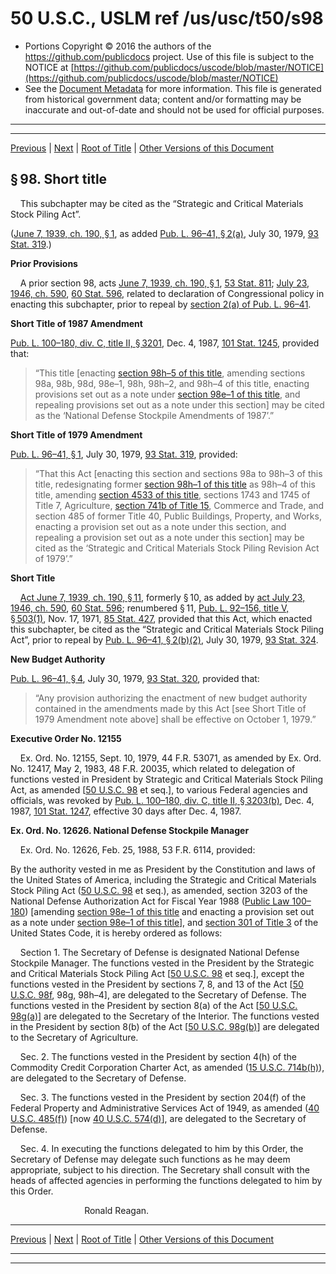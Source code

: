 ---
---

# 50 U.S.C., USLM ref /us/usc/t50/s98

* Portions Copyright © 2016 the authors of the https://github.com/publicdocs project.
  Use of this file is subject to the NOTICE at [https://github.com/publicdocs/uscode/blob/master/NOTICE](https://github.com/publicdocs/uscode/blob/master/NOTICE)
* See the [Document Metadata](././../../../../..//README.md) for more information.
  This file is generated from historical government data; content and/or formatting may be inaccurate and out-of-date and should not be used for official purposes.

----------
----------

[Previous](./../../../../..//us/usc/t50/ch5/schIII/m__us_usc_t50_ch5_schIII.md) | [Next](./../../../../..//us/usc/t50/ch5/schIII/m__us_usc_t50_s98a.md) | [Root of Title](./../../../../../) | [Other Versions of this Document](https://publicdocs.github.io/go/links?ns=uslm&ref=%2Fus%2Fusc%2Ft50%2Fs98)

## § 98. Short title

    This subchapter may be cited as the “Strategic and Critical Materials Stock Piling Act”.

([June 7, 1939, ch. 190, § 1][/us/act/1939-06-07/ch190/s1], as added [Pub. L. 96–41, § 2(a)][/us/pl/96/41/s2/a], July 30, 1979, [93 Stat. 319][/us/stat/93/319].)

 __Prior Provisions__ 

    A prior section 98, acts [June 7, 1939, ch. 190, § 1][/us/act/1939-06-07/ch190/s1], [53 Stat. 811][/us/stat/53/811]; [July 23, 1946, ch. 590][/us/act/1946-07-23/ch590], [60 Stat. 596][/us/stat/60/596], related to declaration of Congressional policy in enacting this subchapter, prior to repeal by [section 2(a) of Pub. L. 96–41][/us/pl/96/41/s2/a].

 __Short Title of 1987 Amendment__ 

[Pub. L. 100–180, div. C, title II, § 3201][/us/pl/100/180/s3201], Dec. 4, 1987, [101 Stat. 1245][/us/stat/101/1245], provided that: 

> “This title \[enacting [section 98h–5 of this title][/us/usc/t50/s98h–5], amending sections 98a, 98b, 98d, 98e–1, 98h, 98h–2, and 98h–4 of this title, enacting provisions set out as a note under [section 98e–1 of this title][/us/usc/t50/s98e–1], and repealing provisions set out as a note under this section\] may be cited as the ‘National Defense Stockpile Amendments of 1987’.”

 __Short Title of 1979 Amendment__ 

[Pub. L. 96–41, § 1][/us/pl/96/41/s1], July 30, 1979, [93 Stat. 319][/us/stat/93/319], provided: 

> “That this Act \[enacting this section and sections 98a to 98h–3 of this title, redesignating former [section 98h–1 of this title][/us/usc/t50/s98h–1] as 98h–4 of this title, amending [section 4533 of this title][/us/usc/t50/s4533], sections 1743 and 1745 of Title 7, Agriculture, [section 741b of Title 15][/us/usc/t15/s741b], Commerce and Trade, and section 485 of former Title 40, Public Buildings, Property, and Works, enacting a provision set out as a note under this section, and repealing a provision set out as a note under this section\] may be cited as the ‘Strategic and Critical Materials Stock Piling Revision Act of 1979’.”

 __Short Title__ 

    [Act June 7, 1939, ch. 190, § 11][/us/act/1939-06-07/ch190/s11], formerly § 10, as added by [act July 23, 1946, ch. 590][/us/act/1946-07-23/ch590], [60 Stat. 596][/us/stat/60/596]; renumbered § 11, [Pub. L. 92–156, title V, § 503(1)][/us/pl/92/156/s503/1], Nov. 17, 1971, [85 Stat. 427][/us/stat/85/427], provided that this Act, which enacted this subchapter, be cited as the “Strategic and Critical Materials Stock Piling Act”, prior to repeal by [Pub. L. 96–41, § 2(b)(2)][/us/pl/96/41/s2/b/2], July 30, 1979, [93 Stat. 324][/us/stat/93/324].

 __New Budget Authority__ 

[Pub. L. 96–41, § 4][/us/pl/96/41/s4], July 30, 1979, [93 Stat. 320][/us/stat/93/320], provided that: 

> “Any provision authorizing the enactment of new budget authority contained in the amendments made by this Act \[see Short Title of 1979 Amendment note above\] shall be effective on October 1, 1979.”

 __Executive Order No. 12155__ 

    Ex. Ord. No. 12155, Sept. 10, 1979, 44 F.R. 53071, as amended by Ex. Ord. No. 12417, May 2, 1983, 48 F.R. 20035, which related to delegation of functions vested in President by Strategic and Critical Materials Stock Piling Act, as amended \[[50 U.S.C. 98][/us/usc/t50/s98] et seq.\], to various Federal agencies and officials, was revoked by [Pub. L. 100–180, div. C, title II, § 3203(b)][/us/pl/100/180/s3203/b], Dec. 4, 1987, [101 Stat. 1247][/us/stat/101/1247], effective 30 days after Dec. 4, 1987.

 __Ex. Ord. No. 12626. National Defense Stockpile Manager__ 

    Ex. Ord. No. 12626, Feb. 25, 1988, 53 F.R. 6114, provided:

By the authority vested in me as President by the Constitution and laws of the United States of America, including the Strategic and Critical Materials Stock Piling Act ([50 U.S.C. 98][/us/usc/t50/s98] et seq.), as amended, section 3203 of the National Defense Authorization Act for Fiscal Year 1988 ([Public Law 100–180][/us/pl/100/180]) \[amending [section 98e–1 of this title][/us/usc/t50/s98e–1] and enacting a provision set out as a note under [section 98e–1 of this title][/us/usc/t50/s98e–1]\], and [section 301 of Title 3][/us/usc/t3/s301] of the United States Code, it is hereby ordered as follows:

    Section 1. The Secretary of Defense is designated National Defense Stockpile Manager. The functions vested in the President by the Strategic and Critical Materials Stock Piling Act \[[50 U.S.C. 98][/us/usc/t50/s98] et seq.\], except the functions vested in the President by sections 7, 8, and 13 of the Act \[[50 U.S.C. 98f][/us/usc/t50/s98f], 98g, 98h–4\], are delegated to the Secretary of Defense. The functions vested in the President by section 8(a) of the Act \[[50 U.S.C. 98g(a)][/us/usc/t50/s98g/a]\] are delegated to the Secretary of the Interior. The functions vested in the President by section 8(b) of the Act \[[50 U.S.C. 98g(b)][/us/usc/t50/s98g/b]\] are delegated to the Secretary of Agriculture.

    Sec. 2. The functions vested in the President by section 4(h) of the Commodity Credit Corporation Charter Act, as amended ([15 U.S.C. 714b(h)][/us/usc/t15/s714b/h]), are delegated to the Secretary of Defense.

    Sec. 3. The functions vested in the President by section 204(f) of the Federal Property and Administrative Services Act of 1949, as amended ([40 U.S.C. 485(f)][/us/usc/t40/s485/f]) \[now [40 U.S.C. 574(d)][/us/usc/t40/s574/d]\], are delegated to the Secretary of Defense.

    Sec. 4. In executing the functions delegated to him by this Order, the Secretary of Defense may delegate such functions as he may deem appropriate, subject to his direction. The Secretary shall consult with the heads of affected agencies in performing the functions delegated to him by this Order.

                              Ronald Reagan.

----------

[Previous](./../../../../..//us/usc/t50/ch5/schIII/m__us_usc_t50_ch5_schIII.md) | [Next](./../../../../..//us/usc/t50/ch5/schIII/m__us_usc_t50_s98a.md) | [Root of Title](./../../../../../) | [Other Versions of this Document](https://publicdocs.github.io/go/links?ns=uslm&ref=%2Fus%2Fusc%2Ft50%2Fs98)

----------
----------

[/us/act/1939-06-07/ch190/s1]: https://publicdocs.github.io/go/links?ns=uslm&ref=%2Fus%2Fact%2F1939-06-07%2Fch190%2Fs1
[/us/pl/96/41/s2/a]: https://publicdocs.github.io/go/links?ns=uslm&ref=%2Fus%2Fpl%2F96%2F41%2Fs2%2Fa
[/us/stat/93/319]: https://publicdocs.github.io/go/links?ns=uslm&ref=%2Fus%2Fstat%2F93%2F319
[/us/act/1939-06-07/ch190/s1]: https://publicdocs.github.io/go/links?ns=uslm&ref=%2Fus%2Fact%2F1939-06-07%2Fch190%2Fs1
[/us/stat/53/811]: https://publicdocs.github.io/go/links?ns=uslm&ref=%2Fus%2Fstat%2F53%2F811
[/us/act/1946-07-23/ch590]: https://publicdocs.github.io/go/links?ns=uslm&ref=%2Fus%2Fact%2F1946-07-23%2Fch590
[/us/stat/60/596]: https://publicdocs.github.io/go/links?ns=uslm&ref=%2Fus%2Fstat%2F60%2F596
[/us/pl/96/41/s2/a]: https://publicdocs.github.io/go/links?ns=uslm&ref=%2Fus%2Fpl%2F96%2F41%2Fs2%2Fa
[/us/pl/100/180/s3201]: https://publicdocs.github.io/go/links?ns=uslm&ref=%2Fus%2Fpl%2F100%2F180%2Fs3201
[/us/stat/101/1245]: https://publicdocs.github.io/go/links?ns=uslm&ref=%2Fus%2Fstat%2F101%2F1245
[/us/usc/t50/s98h–5]: https://publicdocs.github.io/go/links?ns=uslm&ref=%2Fus%2Fusc%2Ft50%2Fs98h%E2%80%935
[/us/usc/t50/s98e–1]: https://publicdocs.github.io/go/links?ns=uslm&ref=%2Fus%2Fusc%2Ft50%2Fs98e%E2%80%931
[/us/pl/96/41/s1]: https://publicdocs.github.io/go/links?ns=uslm&ref=%2Fus%2Fpl%2F96%2F41%2Fs1
[/us/stat/93/319]: https://publicdocs.github.io/go/links?ns=uslm&ref=%2Fus%2Fstat%2F93%2F319
[/us/usc/t50/s98h–1]: https://publicdocs.github.io/go/links?ns=uslm&ref=%2Fus%2Fusc%2Ft50%2Fs98h%E2%80%931
[/us/usc/t50/s4533]: https://publicdocs.github.io/go/links?ns=uslm&ref=%2Fus%2Fusc%2Ft50%2Fs4533
[/us/usc/t15/s741b]: https://publicdocs.github.io/go/links?ns=uslm&ref=%2Fus%2Fusc%2Ft15%2Fs741b
[/us/act/1939-06-07/ch190/s11]: https://publicdocs.github.io/go/links?ns=uslm&ref=%2Fus%2Fact%2F1939-06-07%2Fch190%2Fs11
[/us/act/1946-07-23/ch590]: https://publicdocs.github.io/go/links?ns=uslm&ref=%2Fus%2Fact%2F1946-07-23%2Fch590
[/us/stat/60/596]: https://publicdocs.github.io/go/links?ns=uslm&ref=%2Fus%2Fstat%2F60%2F596
[/us/pl/92/156/s503/1]: https://publicdocs.github.io/go/links?ns=uslm&ref=%2Fus%2Fpl%2F92%2F156%2Fs503%2F1
[/us/stat/85/427]: https://publicdocs.github.io/go/links?ns=uslm&ref=%2Fus%2Fstat%2F85%2F427
[/us/pl/96/41/s2/b/2]: https://publicdocs.github.io/go/links?ns=uslm&ref=%2Fus%2Fpl%2F96%2F41%2Fs2%2Fb%2F2
[/us/stat/93/324]: https://publicdocs.github.io/go/links?ns=uslm&ref=%2Fus%2Fstat%2F93%2F324
[/us/pl/96/41/s4]: https://publicdocs.github.io/go/links?ns=uslm&ref=%2Fus%2Fpl%2F96%2F41%2Fs4
[/us/stat/93/320]: https://publicdocs.github.io/go/links?ns=uslm&ref=%2Fus%2Fstat%2F93%2F320
[/us/usc/t50/s98]: https://publicdocs.github.io/go/links?ns=uslm&ref=%2Fus%2Fusc%2Ft50%2Fs98
[/us/pl/100/180/s3203/b]: https://publicdocs.github.io/go/links?ns=uslm&ref=%2Fus%2Fpl%2F100%2F180%2Fs3203%2Fb
[/us/stat/101/1247]: https://publicdocs.github.io/go/links?ns=uslm&ref=%2Fus%2Fstat%2F101%2F1247
[/us/usc/t50/s98]: https://publicdocs.github.io/go/links?ns=uslm&ref=%2Fus%2Fusc%2Ft50%2Fs98
[/us/pl/100/180]: https://publicdocs.github.io/go/links?ns=uslm&ref=%2Fus%2Fpl%2F100%2F180
[/us/usc/t50/s98e–1]: https://publicdocs.github.io/go/links?ns=uslm&ref=%2Fus%2Fusc%2Ft50%2Fs98e%E2%80%931
[/us/usc/t50/s98e–1]: https://publicdocs.github.io/go/links?ns=uslm&ref=%2Fus%2Fusc%2Ft50%2Fs98e%E2%80%931
[/us/usc/t3/s301]: https://publicdocs.github.io/go/links?ns=uslm&ref=%2Fus%2Fusc%2Ft3%2Fs301
[/us/usc/t50/s98]: https://publicdocs.github.io/go/links?ns=uslm&ref=%2Fus%2Fusc%2Ft50%2Fs98
[/us/usc/t50/s98f]: https://publicdocs.github.io/go/links?ns=uslm&ref=%2Fus%2Fusc%2Ft50%2Fs98f
[/us/usc/t50/s98g/a]: https://publicdocs.github.io/go/links?ns=uslm&ref=%2Fus%2Fusc%2Ft50%2Fs98g%2Fa
[/us/usc/t50/s98g/b]: https://publicdocs.github.io/go/links?ns=uslm&ref=%2Fus%2Fusc%2Ft50%2Fs98g%2Fb
[/us/usc/t15/s714b/h]: https://publicdocs.github.io/go/links?ns=uslm&ref=%2Fus%2Fusc%2Ft15%2Fs714b%2Fh
[/us/usc/t40/s485/f]: https://publicdocs.github.io/go/links?ns=uslm&ref=%2Fus%2Fusc%2Ft40%2Fs485%2Ff
[/us/usc/t40/s574/d]: https://publicdocs.github.io/go/links?ns=uslm&ref=%2Fus%2Fusc%2Ft40%2Fs574%2Fd


